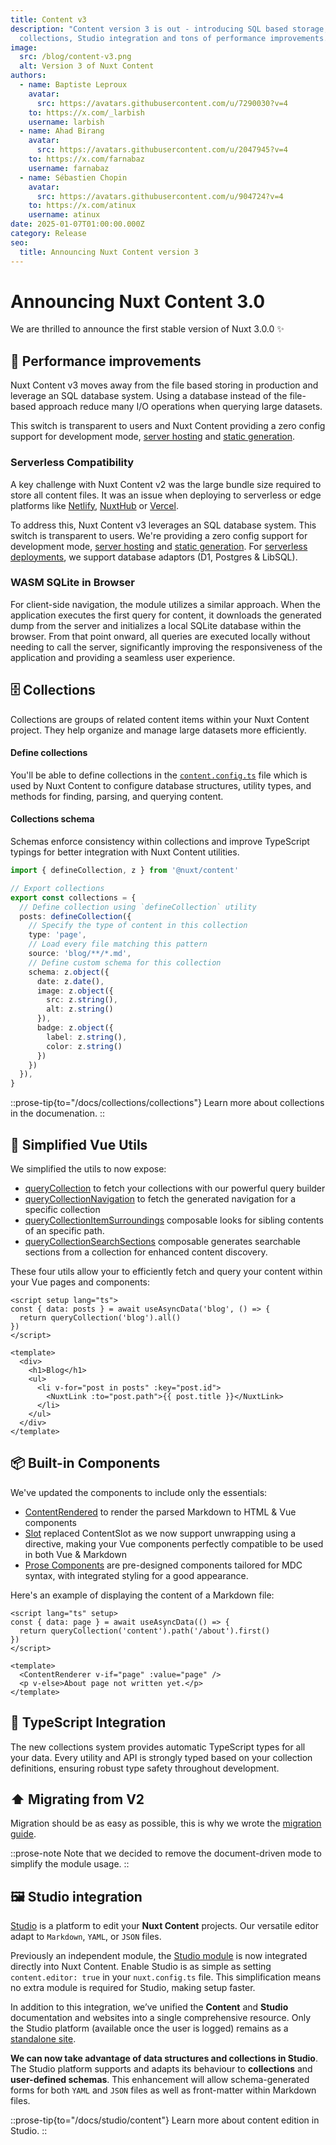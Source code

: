 ```yaml
---
title: Content v3
description: "Content version 3 is out - introducing SQL based storage,
  collections, Studio integration and tons of performance improvements. "
image:
  src: /blog/content-v3.png
  alt: Version 3 of Nuxt Content
authors:
  - name: Baptiste Leproux
    avatar:
      src: https://avatars.githubusercontent.com/u/7290030?v=4
    to: https://x.com/_larbish
    username: larbish
  - name: Ahad Birang
    avatar:
      src: https://avatars.githubusercontent.com/u/2047945?v=4
    to: https://x.com/farnabaz
    username: farnabaz
  - name: Sébastien Chopin
    avatar:
      src: https://avatars.githubusercontent.com/u/904724?v=4
    to: https://x.com/atinux
    username: atinux
date: 2025-01-07T01:00:00.000Z
category: Release
seo:
  title: Announcing Nuxt Content version 3
---
```


# **Announcing Nuxt Content 3.0**

We are thrilled to announce the first stable version of Nuxt 3.0.0 ✨

## 🚀 Performance improvements

Nuxt Content v3 moves away from the file based storing in production and leverage an SQL database system. Using a database instead of the file-based approach reduce many I/O operations when querying large datasets.

This switch is transparent to users and Nuxt Content providing a zero config support for development mode, [server hosting](/docs/deploy/server) and [static generation](/docs/deploy/static).

### Serverless Compatibility

A key challenge with Nuxt Content v2 was the large bundle size required to store all content files. It was an issue when deploying to serverless or edge platforms like [Netlify](), [NuxtHub](https://hub.nuxt.com) or [Vercel](https://vercel.com).

To address this, Nuxt Content v3 leverages an SQL database system. This switch is transparent to users. We're providing a zero config support for development mode, [server hosting](/docs/deploy/server) and [static generation](/docs/deploy/static). For [serverless deployments](/docs/deploy/serverless), we support database adaptors (D1, Postgres & LibSQL).

### WASM SQLite in Browser

For client-side navigation, the module utilizes a similar approach. When the application executes the first query for content, it downloads the generated dump from the server and initializes a local SQLite database within the browser. From that point onward, all queries are executed locally without needing to call the server, significantly improving the responsiveness of the application and providing a seamless user experience.

## 🗄️ Collections

Collections are groups of related content items within your Nuxt Content project. They help organize and manage large datasets more efficiently.

#### **Define collections**

You'll be able to define collections in the [`content.config.ts`](/docs/getting-started/configuration) file which is used by Nuxt Content to configure database structures, utility types, and methods for finding, parsing, and querying content.

#### **Collections schema**

Schemas enforce consistency within collections and improve TypeScript typings for better integration with Nuxt Content utilities.

```ts [content.config.ts]
import { defineCollection, z } from '@nuxt/content'

// Export collections
export const collections = {
  // Define collection using `defineCollection` utility
  posts: defineCollection({
    // Specify the type of content in this collection
    type: 'page',
    // Load every file matching this pattern 
    source: 'blog/**/*.md',
    // Define custom schema for this collection
    schema: z.object({
      date: z.date(),
      image: z.object({
        src: z.string(),
        alt: z.string()
      }),
      badge: z.object({
        label: z.string(),
        color: z.string()
      })
    })
  }),
}
```

::prose-tip{to="/docs/collections/collections"}
Learn more about collections in the documenation.
::

## 🔧 Simplified Vue Utils

We simplified the utils to now expose:

- [queryCollection](/docs/utils/query-collection) to fetch your collections with our powerful query builder
- [queryCollectionNavigation](/docs/utils/query-collection-navigation) to fetch the generated navigation for a specific collection
- [queryCollectionItemSurroundings](/docs/utils/query-collection-item-surroundings) composable looks for sibling contents of an specific path.
- [queryCollectionSearchSections](/docs/utils/query-collection-search-sections) composable generates searchable sections from a collection for enhanced content discovery.

These four utils allow your to efficiently fetch and query your content within your Vue pages and components:

```vue [pages/blog.vue]
<script setup lang="ts">
const { data: posts } = await useAsyncData('blog', () => {
  return queryCollection('blog').all()
})
</script>

<template>
  <div>
    <h1>Blog</h1>
    <ul>
      <li v-for="post in posts" :key="post.id">
        <NuxtLink :to="post.path">{{ post.title }}</NuxtLink>
      </li>
    </ul>
  </div>
</template>
```

## 📦 Built-in Components

We've updated the components to include only the essentials:

- [ContentRendered](/docs/components/content-renderer) to render the parsed Markdown to HTML & Vue components
- [Slot](/docs/components/slot) replaced ContentSlot as we now support unwrapping using a directive, making your Vue components perfectly compatible to be used in both Vue & Markdown
- [Prose Components](/docs/components/prose) are pre-designed components tailored for MDC syntax, with integrated styling for a good appearance.

Here's an example of displaying the content of a Markdown file:

```vue [pages/about.vue]
<script lang="ts" setup>
const { data: page } = await useAsyncData(() => {
  return queryCollection('content').path('/about').first()
})
</script>

<template>
  <ContentRenderer v-if="page" :value="page" />
  <p v-else>About page not written yet.</p>
</template>
```

## 🔷 TypeScript Integration

The new collections system provides automatic TypeScript types for all your data. Every utility and API is strongly typed based on your collection definitions, ensuring robust type safety throughout development.

## ⬆️ Migrating from V2

Migration should be as easy as possible, this is why we wrote the [migration guide](/docs/getting-started/migration).

::prose-note
Note that we decided to remove the document-driven mode to simplify the module usage.
::

## 🖼️ Studio integration

[Studio](https://studio.content.nuxt.com) is a platform to edit your **Nuxt Content** projects. Our versatile editor adapt to `Markdown`, `YAML`, or `JSON` files.

Previously an independent module, the [Studio module](https://github.com/nuxtlabs/studio-module) is now integrated directly into Nuxt Content. Enable Studio is as simple as setting `content.editor: true` in your `nuxt.config.ts` file. This simplification means no extra module is required for Studio, making setup faster.

In addition to this integration, we’ve unified the **Content** and **Studio** documentation and websites into a single comprehensive resource. Only the Studio platform (available once the user is logged) remains as a [standalone site](https://studio.content.nuxt.com).

**We can now take advantage of data structures and collections in Studio**. The Studio platform supports and adapts its behaviour to **collections** and **user-defined schemas**. This enhancement will allow schema-generated forms for both `YAML` and `JSON` files as well as front-matter within Markdown files.

::prose-tip{to="/docs/studio/content"}
Learn more about content edition in Studio.
::
